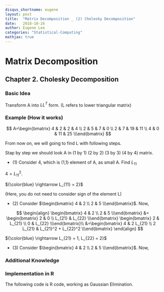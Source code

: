 ```yaml
---
disqus_shortname: eugene
layout: post
title:  "Matrix Decomposition _ (2) Cholesky Decomposition"
date:   2018-10-26
author: Eugene Lee
categories: "Statistical-Computing"
mathjax: true
---
```


# Matrix Decomposition
## Chapter 2. Cholesky Decomposition
### Basic Idea
Transform A into $LL^{T}$ form. (L refers to lower triangular matrix)

### Example (How it works)
$$
A=\begin{bmatrix} 4 & 2 & 2 & 4 \\
 2 & 5 & 7 & 0 \\
 2 & 7 & 19 & 11 \\
 4 & 0 & 11 & 25 \\\end{bmatrix}
$$

From now on, we will going to find L with following steps.

Stap by step we should look A in (1 by 1) (2 by 2) (3 by 3) (4 by 4) matrix.

- (1) Consider 4, which is (1,1) element of A, as small A. Find $L_{11}$

$4=L_{11}^{2}.$

${\color{blue} \rightarrow L_{11} = 2}$ 

(Here, you do not need to consider sign of the element L)

- (2) Consider $\begin{bmatrix} 4 & 2 \\ 2 & 5 \\\end{bmatrix}$. Now,

$$
\begin{align}
\begin{bmatrix} 4 & 2 \\ 2 & 5 \\\end{bmatrix}
&=
\begin{bmatrix} 2 & 0 \\ L_{21} & L_{22} \\\end{bmatrix}
\begin{bmatrix} 2 & L_{21} \\ 0 & L_{22} \\\end{bmatrix}\\
&=\begin{bmatrix} 4 & 2 L_{21} \\ 2 L_{21} & L_{21}^2 + L_{22}^2 \\\end{bmatrix}
\end{align}
$$

${\color{blue} \rightarrow L_{21} = 1, L_{22} = 2}$ 

- (3) Consider $\begin{bmatrix} 4 & 2 \\ 2 & 5 \\\end{bmatrix}$. Now,




### Additional Knowledge

### Implementation in R


The following code is R code, working as Gaussian Elimination.

```

```
